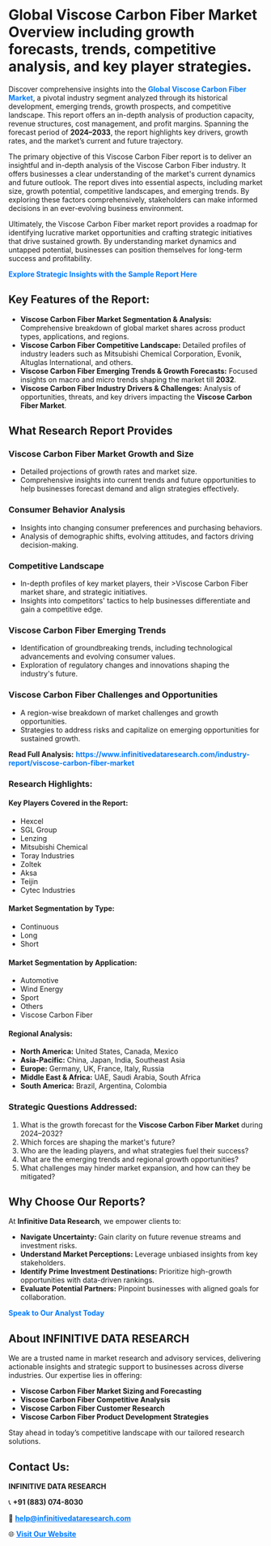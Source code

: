 <h1>Global Viscose Carbon Fiber Market Overview including growth forecasts, trends, competitive analysis, and key player strategies.</h1>
<p>
Discover comprehensive insights into the 
<a href="https://www.infinitivedataresearch.com/industry-report/viscose-carbon-fiber-market" rel="dofollow" style="color: #007BFF; text-decoration: none;"><strong>Global Viscose Carbon Fiber Market</strong></a>, a pivotal industry segment analyzed through its historical development, emerging trends, growth prospects, and competitive landscape. This report offers an in-depth analysis of production capacity, revenue structures, cost management, and profit margins. Spanning the forecast period of <strong>2024–2033</strong>, the report highlights key drivers, growth rates, and the market’s current and future trajectory.
</p>
<p>
The primary objective of this Viscose Carbon Fiber report is to deliver an insightful and in-depth analysis of the Viscose Carbon Fiber industry. It offers businesses a clear understanding of the market's current dynamics and future outlook. The report dives into essential aspects, including market size, growth potential, competitive landscapes, and emerging trends. By exploring these factors comprehensively, stakeholders can make informed decisions in an ever-evolving business environment.
</p>
<p>
Ultimately, the Viscose Carbon Fiber market report provides a roadmap for identifying lucrative market opportunities and crafting strategic initiatives that drive sustained growth. By understanding market dynamics and untapped potential, businesses can position themselves for long-term success and profitability.
</p>
<p>
<a href="https://www.infinitivedataresearch.com/request-sample/reportId=103327" style="color: #007BFF; text-decoration: none;"><strong>Explore Strategic Insights with the Sample Report Here</strong></a>
</p>

<h2>Key Features of the Report:</h2>
<ul>
<li><strong>Viscose Carbon Fiber Market Segmentation & Analysis:</strong> Comprehensive breakdown of global market shares across product types, applications, and regions.</li>
<li><strong>Viscose Carbon Fiber Competitive Landscape:</strong> Detailed profiles of industry leaders such as Mitsubishi Chemical Corporation, Evonik, Altuglas International, and others.</li>
<li><strong>Viscose Carbon Fiber Emerging Trends & Growth Forecasts:</strong> Focused insights on macro and micro trends shaping the market till <strong>2032</strong>.</li>
<li><strong>Viscose Carbon Fiber Industry Drivers & Challenges:</strong> Analysis of opportunities, threats, and key drivers impacting the <strong>Viscose Carbon Fiber Market</strong>.</li>
</ul>

<h2>What Research Report Provides</h2>
<h3>Viscose Carbon Fiber Market Growth and Size</h3>
<ul>
<li>Detailed projections of growth rates and market size.</li>
<li>Comprehensive insights into current trends and future opportunities to help businesses forecast demand and align strategies effectively.</li>
</ul>

<h3>Consumer Behavior Analysis</h3>
<ul>
<li>Insights into changing consumer preferences and purchasing behaviors.</li>
<li>Analysis of demographic shifts, evolving attitudes, and factors driving decision-making.</li>
</ul>

<h3>Competitive Landscape</h3>
<ul>
<li>In-depth profiles of key market players, their >Viscose Carbon Fiber market share, and strategic initiatives.</li>
<li>Insights into competitors' tactics to help businesses differentiate and gain a competitive edge.</li>
</ul>

<h3>Viscose Carbon Fiber Emerging Trends</h3>
<ul>
<li>Identification of groundbreaking trends, including technological advancements and evolving consumer values.</li>
<li>Exploration of regulatory changes and innovations shaping the industry's future.</li>
</ul>

<h3>Viscose Carbon Fiber Challenges and Opportunities</h3>
<ul>
<li>A region-wise breakdown of market challenges and growth opportunities.</li>
<li>Strategies to address risks and capitalize on emerging opportunities for sustained growth.</li>
</ul>
<p><strong>Read Full Analysis:</strong> <a href="https://www.infinitivedataresearch.com/industry-report/viscose-carbon-fiber-market" rel="dofollow" style="color: #007BFF; text-decoration: none;"><strong>https://www.infinitivedataresearch.com/industry-report/viscose-carbon-fiber-market</strong></a></p>
<h3>Research Highlights:</h3>
<h4>Key Players Covered in the Report:</h4>
<ul><li>Hexcel</li><li>SGL Group</li><li>Lenzing</li><li>Mitsubishi Chemical</li><li>Toray Industries</li><li>Zoltek</li><li>Aksa</li><li>Teijin</li><li>Cytec Industries</li></ul>
<h4>Market Segmentation by Type:</h4>
<ul><li>Continuous</li><li>Long</li><li>Short</li></ul>
<h4>Market Segmentation by Application:</h4>
<ul><li>Automotive</li><li>Wind Energy</li><li>Sport</li><li>Others</li><li>Viscose Carbon Fiber</li></ul>

<h4>Regional Analysis:</h4>
<ul>
<li><strong>North America:</strong> United States, Canada, Mexico</li>
<li><strong>Asia-Pacific:</strong> China, Japan, India, Southeast Asia</li>
<li><strong>Europe:</strong> Germany, UK, France, Italy, Russia</li>
<li><strong>Middle East & Africa:</strong> UAE, Saudi Arabia, South Africa</li>
<li><strong>South America:</strong> Brazil, Argentina, Colombia</li>
</ul>

<h3>Strategic Questions Addressed:</h3>
<ol>
<li>What is the growth forecast for the <strong>Viscose Carbon Fiber Market</strong> during 2024–2032?</li>
<li>Which forces are shaping the market's future?</li>
<li>Who are the leading players, and what strategies fuel their success?</li>
<li>What are the emerging trends and regional growth opportunities?</li>
<li>What challenges may hinder market expansion, and how can they be mitigated?</li>
</ol>

<h2>Why Choose Our Reports?</h2>
<p>At <strong>Infinitive Data Research</strong>, we empower clients to:</p>
<ul>
<li><strong>Navigate Uncertainty:</strong> Gain clarity on future revenue streams and investment risks.</li>
<li><strong>Understand Market Perceptions:</strong> Leverage unbiased insights from key stakeholders.</li>
<li><strong>Identify Prime Investment Destinations:</strong> Prioritize high-growth opportunities with data-driven rankings.</li>
<li><strong>Evaluate Potential Partners:</strong> Pinpoint businesses with aligned goals for collaboration.</li>
</ul>
<p><a href="https://www.infinitivedataresearch.com/industry-report/viscose-carbon-fiber-market" rel="dofollow" style="color: #007BFF; text-decoration: none;"><strong>Speak to Our Analyst Today</strong></a></p>

<h2>About INFINITIVE DATA RESEARCH</h2>
<p>We are a trusted name in market research and advisory services, delivering actionable insights and strategic support to businesses across diverse industries. Our expertise lies in offering:</p>
<ul>
<li><strong>Viscose Carbon Fiber Market Sizing and Forecasting</strong></li>
<li><strong>Viscose Carbon Fiber Competitive Analysis</strong></li>
<li><strong>Viscose Carbon Fiber Customer Research</strong></li>
<li><strong>Viscose Carbon Fiber Product Development Strategies</strong></li>
</ul>
<p>Stay ahead in today’s competitive landscape with our tailored research solutions.</p>

<h2>Contact Us:</h2>
<p><strong>INFINITIVE DATA RESEARCH</strong></p>
<p>📞 <strong>+91 (883) 074-8030</strong></p>
<p>📧 <strong><a href="mailto:help@infinitivedataresearch.com" style="color: #007BFF;">help@infinitivedataresearch.com</a></strong></p>
<p>🌐 <strong><a href="https://www.infinitivedataresearch.com" rel="dofollow" style="color: #007BFF;">Visit Our Website</a></strong></p>
